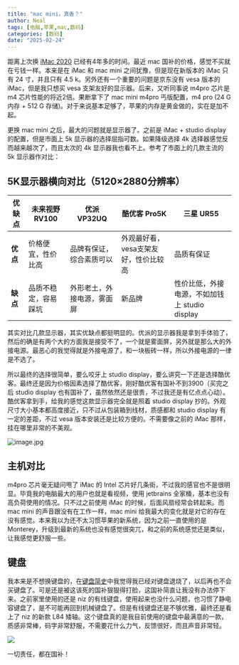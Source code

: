 ```yaml
---
title: "mac mini，真香？"
author: Neal
tags: [电脑,苹果,mac,数码]
categories: [数码]
date: "2025-02-24" 
---
```


距离上次换 [iMac 2020](https://madneal.com/post/imac/) 已经有4年多的时间。最近 mac 国补的价格，感觉不买就在亏钱一样。本来是在 iMac 和 mac mini 之间犹豫，但是现在新版本的 iMac 只有 24 寸，并且只有 4.5 k。另外还有一个重要的问题是京东没有 vesa 版本的 iMac，但是我只想买 vesa 支架友好的显示器。后来，又听同事说 m4pro 芯片是 m4 芯片性能的将近2倍。果断拿下了 mac mini m4pro 丐版配置，m4 pro (24 G 内存 + 512 G 存储)。对于来说基本足够了，苹果的内存是黄金做的，实在是加不起。

更换 mac mini 之后，最大的问题就是显示器了。之前是 iMac + studio display 的配置，但是市面上 5k 显示器的选择屈指可数。如果降级选择 4k 选择器感觉反而越来越次了，而且太次的 4k 显示器我也看不上。参考了市面上的几款主流的 5k 显示器作对比：


## 5K显示器横向对比（5120×2880分辨率）

| 优缺点            | 未来视野 RV100 | 优派 VP32UQ     | 酷优客 Pro5K   | 三星 UR55      |
|--------------------|---------------|----------------|---------------|---------------|
| **优点**        | 价格便宜，性价比高     | 品牌有保证，综合素质可以       | 外观最好看，vesa支架友好，性价比较高      | 品质有保证          |
| **缺点**        | 品质不稳定，容易踩坑   | 外形老土，外接电源，雾面屏   | 新品牌     | 性价比低，外接电源，不如加钱上 studio display    |

其实对比几款显示器，其实优缺点都挺明显的。优派的显示器我是拿到手体验了，然后的确是有两个大的方面我是接受不了，一个就是雾面屏，另外就是那么大的外接电源。最恶心的我觉得就是外接电源了，和一块板砖一样，所以外接电源的一律是不选了。

所以最终的选择很简单，要么咬牙上 studio display，要么讲究一下还是选择酷优客。最终还是因为价格因素选择了酷优客，刚好酷优客有国补不到3900（买完之后 studio display 也有国补了，虽然依然还是很贵，不过我还是有亿点点心动）。酷优客拿到手，给我的感觉这款显示器完全就是照着 studio display 抄的。外观尺寸大小基本都高度接近，只不过从包装箱到线材，质感都和 studio display 有一定的差距，不过 vesa 版本安装还是比较方便的。不需要像之前的 iMac 那样，挂在哪里非常的不美观。

![image.jpg](https://i.postimg.cc/VL7DbVt4/image.jpg)

## 主机对比

m4pro 芯片毫无疑问甩了 iMac 的 Intel 芯片好几条街，不过我的感官也不是很明显。毕竟我的电脑最大的用户也就是看视频，使用 jetbrains 全家桶，基本也没有高负荷使用的情况。只不过之前使用 iMac 的时候，后面风扇经常会转起来。而 mac mini 的声音跟没有在工作一样，mac mini 给我最大的变化就是对它的存在没有感觉。本来我以为还不太习惯苹果的新系统，因为之前一直使用的是 Monterey，升级到最新的系统也没有感觉很突兀，和之前的系统感觉还是类似，让我感觉更舒服一些。

## 键盘

我本来是不想换键盘的，在[键盘简史](https://madneal.com/post/%E9%94%AE%E7%9B%98/)中我觉得我已经对键盘退烧了，以后再也不会买键盘了。可是还是被这该死的国补狠狠得打脸，这国补简直让我没有办法停下来。之前家里使用的还是 niz 的有线键盘，使用起来也没什么问题，也习惯了静电容键盘了，是不可能再回到机械键盘了。但是有线键盘还是不够优雅，最终还是看上了 niz 的新款 L84 矮轴。这个键盘真的是我目前使用的键盘中最满意的一款，质感非常棒，码字非常舒服，不需要花什么力气，反馈很好，而且声音非常轻。

![](https://i.postimg.cc/X7KCyGy8/image.jpg)

一切责任，都在国补！